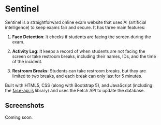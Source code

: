 # Sentinel
Sentinel is a straightforward online exam website that uses AI (artificial intelligence) to keep exams fair and secure. It has three main features:

1. **Face Detection**: It checks if students are facing the screen during the exam.

2. **Activity Log**: It keeps a record of when students are not facing the screen or take restroom breaks, including their names, IDs, and the time of the incident.

3. **Restroom Breaks**: Students can take restroom breaks, but they are limited to two breaks, and each break can only last for 5 minutes.

Built with HTML5, CSS (along with Bootstrap 5), and JavaScript (including the [face-api.js](https://github.com/justadudewhohacks/face-api.js/) library) and uses the Fetch API to update the database.

## Screenshots
Coming soon.
